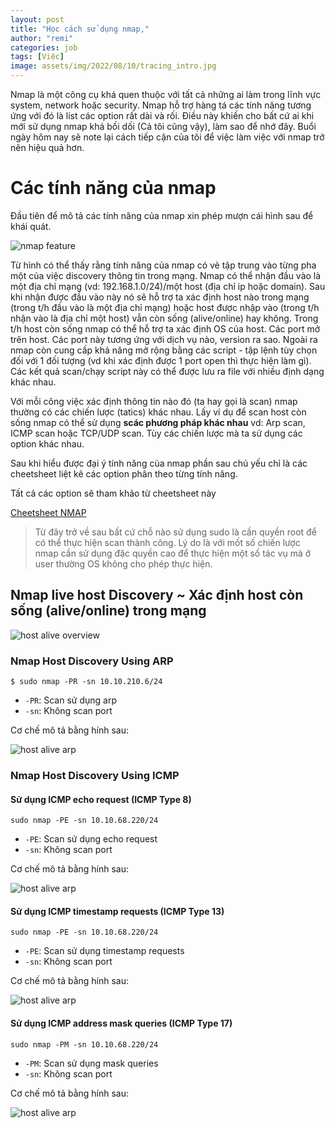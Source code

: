```yaml
---
layout: post
title: "Học cách sử dụng nmap,"
author: "remi"
categories: job
tags: [Việc]
image: assets/img/2022/08/10/tracing_intro.jpg
---
```


Nmap là một công cụ khá quen thuộc với tất cả những ai làm trong lĩnh vực system, network hoặc security. Nmap hỗ trợ hàng tá các tính năng tương ứng với đó là list các option rất dài và rối. Điều này khiến cho bất cứ ai khi mới sử dụng nmap khá bối dối (Cả tôi cũng vậy), làm sao để nhớ đây. Buổi ngày hôm nay sẽ note lại cách tiếp cận của tôi để việc làm việc với nmap trở nên hiệu quả hơn. 

# Các tính năng của nmap

Đầu tiên để mô tả các tính năng của nmap xin phép mượn cái hình sau để khái quát.

![nmap feature]({{site.url}}/assets/img/2023/02/26/nmap_feature.PNG)

Từ hình có thể thấy rằng tính năng của nmap có vẻ tập trung vào từng pha một của việc discovery thông tin trong mạng. Nmap có thể nhận đầu vào là một địa chỉ mạng (vd: 192.168.1.0/24)/một host (địa chỉ ip hoặc domain). Sau khi nhận được đầu vào này nó sẽ hỗ trợ ta xác định host nào trong mạng (trong t/h đầu vào là một địa chỉ mạng) hoặc host được nhập vào (trong t/h nhận vào là địa chỉ một host) vẫn còn sống (alive/online) hay không. Trong t/h host còn sống nmap có thể hỗ trợ ta xác định OS của host. Các port mở trên host. Các port này tương ứng với dịch vụ nào, version ra sao. Ngoài ra nmap còn cung cấp khả năng mở rộng bằng các script - tập lệnh tùy chọn đối với 1 đối tượng (vd khi xác định được 1 port open thì thực hiện làm gì). Các kết quả scan/chạy script này có thể được lưu ra file với nhiều định dạng khác nhau.

Với mỗi công việc xác định thông tin nào đó (ta hay gọi là scan) nmap thường có các chiến lược (tatics) khác nhau. Lấy ví dụ để scan host còn sống nmap có thể sử dụng **scác phương pháp khác nhau** vd: Arp scan, ICMP scan hoặc TCP/UDP scan. Tùy các chiến lược mà ta sử dụng các option khác nhau.

Sau khi hiểu được đại ý tính năng của nmap phần sau chủ yếu chỉ là các cheetsheet liệt kê các option phân theo từng tính năng. 

Tất cả các option sẽ tham khảo từ cheetsheet này 

[Cheetsheet NMAP]({{site.url}}/assets/img/2023/02/26/nmap_cheet_sheet_v7.pdf)


>Từ đây trở về sau bất cứ chỗ nào sử dụng sudo là cần quyền root để có thể thực hiện scan thành công. Lý do là với mốt số chiến lược nmap cần sử dụng đặc quyền cao để thực hiện một số tác vụ mà ở user thường OS không cho phép thực hiện.

## Nmap live host Discovery ~ Xác định host còn sống (alive/online) trong mạng

![host alive overview]({{site.url}}/assets/img/2023/02/26/host_alive_overview.PNG)

### Nmap Host Discovery Using ARP

`$ sudo nmap -PR -sn 10.10.210.6/24` 

+ `-PR`: Scan sử dụng arp
+ `-sn`: Không scan port

Cơ chế mô tả bằng hính sau:

![host alive arp]({{site.url}}/assets/img/2023/02/26/host_alive_arp.PNG)

### Nmap Host Discovery Using ICMP

#### Sử dụng ICMP echo request  (ICMP Type 8)

`sudo nmap -PE -sn 10.10.68.220/24`

+ `-PE`: Scan sử dụng echo request
+ `-sn`: Không scan port


Cơ chế mô tả bằng hính sau:

![host alive arp]({{site.url}}/assets/img/2023/02/26/host_alive_arp.PNG)

#### Sử dụng ICMP timestamp requests (ICMP Type 13)

`sudo nmap -PE -sn 10.10.68.220/24`

+ `-PE`: Scan sử dụng timestamp requests
+ `-sn`: Không scan port


Cơ chế mô tả bằng hính sau:

![host alive arp]({{site.url}}/assets/img/2023/02/26/host_alive_arp.PNG)


#### Sử dụng ICMP address mask queries (ICMP Type 17)

`sudo nmap -PM -sn 10.10.68.220/24`

+ `-PM`: Scan sử dụng mask queries
+ `-sn`: Không scan port


Cơ chế mô tả bằng hính sau:

![host alive arp]({{site.url}}/assets/img/2023/02/26/host_alive_arp.PNG)